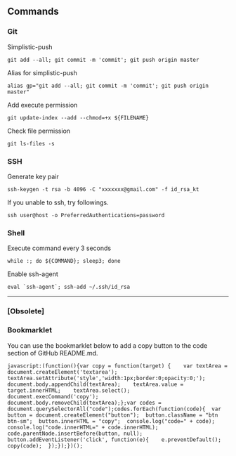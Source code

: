 ## Commands

### Git
Simplistic-push
```
git add --all; git commit -m 'commit'; git push origin master
```
Alias for simplistic-push
```
alias gp="git add --all; git commit -m 'commit'; git push origin master"
```
Add execute permission
```
git update-index --add --chmod=+x ${FILENAME}
```
Check file permission
```
git ls-files -s
```

### SSH
Generate key pair
```
ssh-keygen -t rsa -b 4096 -C "xxxxxxx@gmail.com" -f id_rsa_kt
```
If you unable to ssh, try followings.
```
ssh user@host -o PreferredAuthentications=password
```

### Shell
Execute command every 3 seconds
```
while :; do ${COMMAND}; sleep3; done
```
Enable ssh-agent
```
eval `ssh-agent`; ssh-add ~/.ssh/id_rsa
```

---
### [Obsolete]

### Bookmarklet
You can use the bookmarklet below to add a copy button to the code section of GitHub README.md.
```
javascript:(function(){var copy = function(target) {    var textArea = document.createElement('textarea');    textArea.setAttribute('style','width:1px;border:0;opacity:0;');    document.body.appendChild(textArea);    textArea.value = target.innerHTML;    textArea.select();    document.execCommand('copy');    document.body.removeChild(textArea);};var codes = document.querySelectorAll("code");codes.forEach(function(code){  var button = document.createElement("button");  button.className = "btn btn-sm";  button.innerHTML = "copy";  console.log("code=" + code);  console.log("code.innerHTML=" + code.innerHTML);  code.parentNode.insertBefore(button, null);  button.addEventListener('click', function(e){    e.preventDefault();    copy(code);  });});})();
```